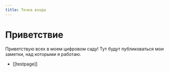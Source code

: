 ```yaml
---
title: Точка входа
---
```

# Приветствие

Приветствую всех в моем цифровом саду! Тут будут публиковаться мои заметки, над которыми я работаю.

- [[testpage]]

